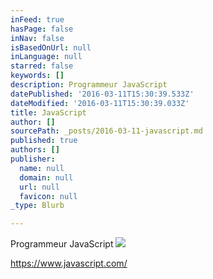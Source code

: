 ```yaml
---
inFeed: true
hasPage: false
inNav: false
isBasedOnUrl: null
inLanguage: null
starred: false
keywords: []
description: Programmeur JavaScript
datePublished: '2016-03-11T15:30:39.533Z'
dateModified: '2016-03-11T15:30:39.033Z'
title: JavaScript
author: []
sourcePath: _posts/2016-03-11-javascript.md
published: true
authors: []
publisher:
  name: null
  domain: null
  url: null
  favicon: null
_type: Blurb

---
```

Programmeur JavaScript
![](https://the-grid-user-content.s3-us-west-2.amazonaws.com/6dc64fc0-12b5-4cae-b27a-265d48113980.png)

https://www.javascript.com/